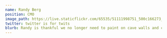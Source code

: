 ```yaml
---
name: Randy Berg
position: CMO
image_path: https://live.staticflickr.com/65535/51111998751_500c166273_b.jpg
twitter: twitter is for twits
blurb: Randy is thankful we no longer need to paint on cave walls and carve in stone to pass on the message.
---
```

